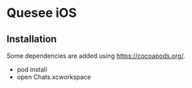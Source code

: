 # Quesee iOS


## Installation

Some dependencies are added using https://cocoapods.org/.

* pod install
* open Chats.xcworkspace
